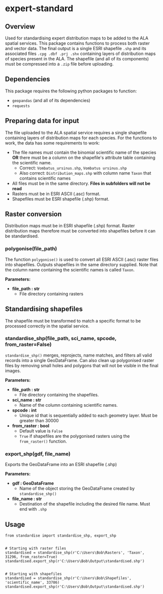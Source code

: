# expert-standard
## Overview
Used for standardising expert distribution maps to be added to the ALA spatial services. This package contains 
functions to process both raster and vector data. The final output is a single ESRI shapefile `.shp` and its associated 
files `.cpg .dbf .prj .shx` containing layers of distribution maps of species present in the ALA. The shapefile (and all 
of its components) must be compressed into a `.zip` file before uploading. 

## Dependencies
This package requires the following python packages to function:
* `geopandas` (and all of its dependencies)
* `requests`

## Preparing data for input
The file uploaded to the ALA spatial service requires a single shapefile containing layers of distribution maps for each
species. For the functions to work, the data has some requirements to work:
* The file names must contain the binomial scientific name of the species **OR** there must be a column on the shapefile's 
attribute table containing the scientific name.
  * Correct: `Vombatus_ursinus.shp`, `Vombatus ursinus.shp`
  * Also correct: `Distribution_maps.shp` with column name `Taxon` that contains scientific names
* All files must be in the same directory. **Files in subfolders will not be read**
* Rasters must be in ESRI ASCII (.asc) format.
* Shapefiles must be ESRI shapefile (.shp) format.

## Raster conversion
Distribution maps must be in ESRI shapefile (.shp) format. Raster distribution maps therefore must be converted into 
shapefiles before it can be standardised. 

### polygonise(file_path)

The function `polygonise()` is used to convert all ESRI ASCII (.asc) raster files into shapefiles. Outputs shapefiles in
the same directory supplied. Note that the column name containing the scientific names is called `Taxon`.

**Parameters:**

* **file_path : str**
  * File directory containing rasters

## Standardising shapefiles
The shapefile must be transformed to match a specific format to be processed correctly in the spatial service.

### standardise_shp(file_path, sci_name, spcode, from_raster=False)

`standardise_shp()` merges, reprojects, name matches, and filters all valid records into a single GeoDataFrame. Can also 
clean up polygonised raster files by removing small holes and polygons that will not be visible in the final images.

**Parameters:**
* **file_path : str**
  * File directory containing the shapefiles.
* **sci_name : str**
  * Name of the column containing scientific names.
* **spcode : int**
  * Unique id that is sequentially added to each geometry layer. Must be greater than 30000
* **from_raster : bool**
  * Default value is `False`
  * `True` if shapefiles are the polygonised rasters using the `from_raster()` function.

### export_shp(gdf, file_name)
Exports the GeoDataFrame into an ESRI shapefile (.shp)

**Parameters:**
* **gdf : GeoDataFrame**
  * Name of the object storing the GeoDataFrame created by `standardise_shp()`
* **file_name : str**
  * Destination of the shapefile including the desired file name. Must end with `.shp`



## Usage
```
from standardise import standardise_shp, export_shp


# Starting with raster files
standardised = standardise_shp(r'C:\Users\Bob\Rasters', 'Taxon', 31296, from_raster=True)
standardised.export_shp(r'C:\Users\Bob\Output\standardised.shp')


# Starting with shapefiles
standardised = standardise_shp(r'C:\Users\Bob\Shapefiles', 'scientific_name', 33786)
standardised.export_shp(r'C:\Users\Bob\Output\standardised.shp')
```

